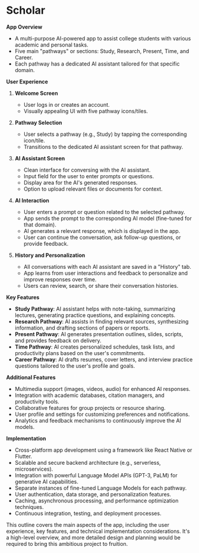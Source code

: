 # Scholar

**App Overview**
- A multi-purpose AI-powered app to assist college students with various academic and personal tasks.
- Five main "pathways" or sections: Study, Research, Present, Time, and Career.
- Each pathway has a dedicated AI assistant tailored for that specific domain.

**User Experience**
1. **Welcome Screen**
   - User logs in or creates an account.
   - Visually appealing UI with five pathway icons/tiles.

2. **Pathway Selection**
   - User selects a pathway (e.g., Study) by tapping the corresponding icon/tile.
   - Transitions to the dedicated AI assistant screen for that pathway.

3. **AI Assistant Screen**
   - Clean interface for conversing with the AI assistant.
   - Input field for the user to enter prompts or questions.
   - Display area for the AI's generated responses.
   - Option to upload relevant files or documents for context.

4. **AI Interaction**
   - User enters a prompt or question related to the selected pathway.
   - App sends the prompt to the corresponding AI model (fine-tuned for that domain).
   - AI generates a relevant response, which is displayed in the app.
   - User can continue the conversation, ask follow-up questions, or provide feedback.

5. **History and Personalization**
   - All conversations with each AI assistant are saved in a "History" tab.
   - App learns from user interactions and feedback to personalize and improve responses over time.
   - Users can review, search, or share their conversation histories.

**Key Features**
- **Study Pathway**: AI assistant helps with note-taking, summarizing lectures, generating practice questions, and explaining concepts.
- **Research Pathway**: AI assists in finding relevant sources, synthesizing information, and drafting sections of papers or reports.
- **Present Pathway**: AI generates presentation outlines, slides, scripts, and provides feedback on delivery.
- **Time Pathway**: AI creates personalized schedules, task lists, and productivity plans based on the user's commitments.
- **Career Pathway**: AI drafts resumes, cover letters, and interview practice questions tailored to the user's profile and goals.

**Additional Features**
- Multimedia support (images, videos, audio) for enhanced AI responses.
- Integration with academic databases, citation managers, and productivity tools.
- Collaborative features for group projects or resource sharing.
- User profile and settings for customizing preferences and notifications.
- Analytics and feedback mechanisms to continuously improve the AI models.

**Implementation**
- Cross-platform app development using a framework like React Native or Flutter.
- Scalable and secure backend architecture (e.g., serverless, microservices).
- Integration with powerful Language Model APIs (GPT-3, PaLM) for generative AI capabilities.
- Separate instances of fine-tuned Language Models for each pathway.
- User authentication, data storage, and personalization features.
- Caching, asynchronous processing, and performance optimization techniques.
- Continuous integration, testing, and deployment processes.

This outline covers the main aspects of the app, including the user experience, key features, and technical implementation considerations. It's a high-level overview, and more detailed design and planning would be required to bring this ambitious project to fruition.
